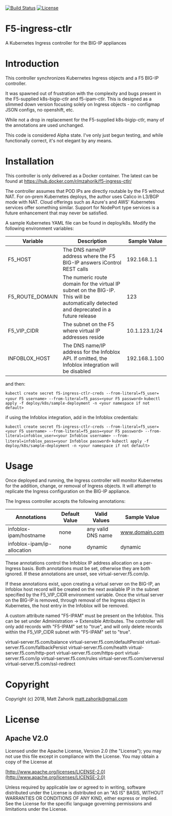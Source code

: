 [![Build Status](https://travis-ci.org/mzahorik/f5-ingress-ctlr.svg?branch=master)](https://travis-ci.org/mzahorik/f5-ingress-ctlr) [![License](https://img.shields.io/badge/License-Apache%202.0-blue.svg)](https://opensource.org/licenses/Apache-2.0)
# F5-ingress-ctlr
A Kubernetes Ingress controller for the BIG-IP appliances

# Introduction

This controller synchronizes Kubernetes Ingress objects and a F5 BIG-IP controller.

It was spawned out of frustration with the complexity and bugs present in the F5-supplied k8s-bigip-ctlr and f5-ipam-ctlr.  This is designed as a slimmed down version focusing solely on Ingress objects - no configmap JSON configs, no openshift, etc.

While not a drop in replacement for the F5-supplied k8s-bigip-ctlr, many of the annotations are used unchanged.

This code is considered Alpha state.  I've only just begun testing, and while functionally correct, it's not elegant by any means.

# Installation

This controller is only delivered as a Docker container.  The latest can be found at https://hub.docker.com/r/mzahorik/f5-ingress-ctlr/

The controller assumes that POD IPs are directly routable by the F5 without NAT.  For on-prem Kubernetes deploys, the author uses Calico in L3/BGP mode with NAT.  Cloud offerings such as Azure's and AWS' Kubernetes services offer something similar.  Support for NodePort type services is a future enhancement that may never be satisfied.

A sample Kubernetes YAML file can be found in deploy/k8s.  Modify the following environment variables:

Variable | Description | Sample Value
-------- | ----------- | ------------
F5_HOST | The DNS name/IP address where the F5 BIG-IP answers iControl REST calls | 192.168.1.1
F5_ROUTE_DOMAIN | The numeric route domain for the virtual IP subnet on the BIG-IP. This will be automatically detected and deprecated in a future release  | 123
F5_VIP_CIDR | The subnet on the F5 where virtual IP addresses reside | 10.1.123.1/24
INFOBLOX_HOST | The DNS name/IP address for the Infoblox API. If omitted, the Infoblox integration will be disabled | 192.168.1.100

and then:

`kubectl create secret f5-ingress-ctlr-creds --from-literal=f5_user=<your F5 username> --from-literal=f5_pass=<your F5 password>`
`kubectl apply -f deploy/k8s/sample-deployment -n <your namespace if not default>`

if using the Infoblox integration, add in the Infoblox credentials:

`kubectl create secret f5-ingress-ctlr-creds --from-literal=f5_user=<your F5 username> --from-literal=f5_pass=<your F5 password> --from-literal=infoblox_user=<your Infoblox username> --from-literal=infoblox_pass=<your Infoblox password>`
`kubectl apply -f deploy/k8s/sample-deployment -n <your namespace if not default>`

# Usage

Once deployed and running, the Ingress controller will monitor Kubernetes for the addition, change, or removal of Ingress objects.  It will attempt to replicate the Ingress configuration on the BIG-IP appliance.

The Ingress controller accepts the following annotations:

Annotations | Default Value | Valid Values | Sample Value
----------- | ------------- | ------------ | ------------
infoblox-ipam/hostname | none | any valid DNS name | www.domain.com
infoblox-ipam/ip-allocation | none | dynamic | dynamic

These annotations control the Infoblox IP address allocation on a per-Ingress basis.  Both annotations must be set, otherwise they are both ignored.  If these annotations are unset, see virtual-server.f5.com/ip.

If these annotations exist, upon creating a virtual server on the BIG-IP, an Infoblox host record will be created on the next available IP in the subnet specified by the F5_VIP_CIDR environment variable.  Once the virtual server on the BIG-IP is removed, through removal of the Ingress object in Kubernetes, the host entry in the Infoblox will be removed.

A custom attribute named "F5-IPAM" must be present on the Infoblox. This can be set under Administration -> Extensible Attributes.  The controller will only add records with "F5-IPAM" set to "true", and will only delete records within the F5_VIP_CIDR subnet with "F5-IPAM" set to "true".

virtual-server.f5.com/balance
virtual-server.f5.com/defaultPersist
virtual-server.f5.com/fallbackPersist
virtual-server.f5.com/health
virtual-server.f5.com/http-port
virtual-server.f5.com/https-port
virtual-server.f5.com/ip
virtual-server.f5.com/rules
virtual-server.f5.com/serverssl
virtual-server.f5.com/ssl-redirect

# Copyright

Copyright (c) 2018, Matt Zahorik <matt.zahorik@gmail.com>

# License

## Apache V2.0

Licensed under the Apache License, Version 2.0 (the "License"); you may not use
this file except in compliance with the License. You may obtain a copy of the
License at

[http://www.apache.org/licenses/LICENSE-2.0](http://www.apache.org/licenses/LICENSE-2.0)

Unless required by applicable law or agreed to in writing, software
distributed under the License is distributed on an "AS IS" BASIS,
WITHOUT WARRANTIES OR CONDITIONS OF ANY KIND, either express or implied.
See the License for the specific language governing permissions and limitations
under the License.
